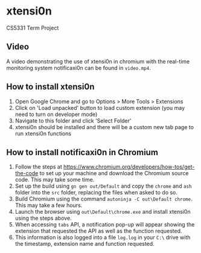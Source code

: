 # xtensi0n
CS5331 Term Project

## Video
 
A video demonstrating the use of xtensi0n in chromium with the real-time monitoring system notificaxi0n can be found in `video.mp4`.


## How to install xtensi0n

1. Open Google Chrome and go to Options > More Tools > Extensions
2. Click on 'Load unpacked' button to load custom extension (you may need to turn on developer mode)
3. Navigate to this folder and click 'Select Folder'
4. xtensi0n should be installed and there will be a custom new tab page to run xtensi0n functions


## How to install notificaxi0n in Chromium

1. Follow the steps at https://www.chromium.org/developers/how-tos/get-the-code to set up your machine and download the Chromium source code. This may take some time.
2. Set up the build using `gn gen out/Default` and copy the `chrome` and `ash` folder into the `src` folder, replacing the files when asked to do so.
3. Build Chromium using the command `autoninja -C out\Default chrome`. This may take a few hours.
4. Launch the browser using `out\Default\chrome.exe` and install xtensi0n using the steps above.
5. When accessing `tabs` API, a notification pop-up will appear showing the extension that requested the API as well as the function requested.
6. This information is also logged into a file `log.log` in your `C:\` drive with the timestamp, extension name and function requested.
